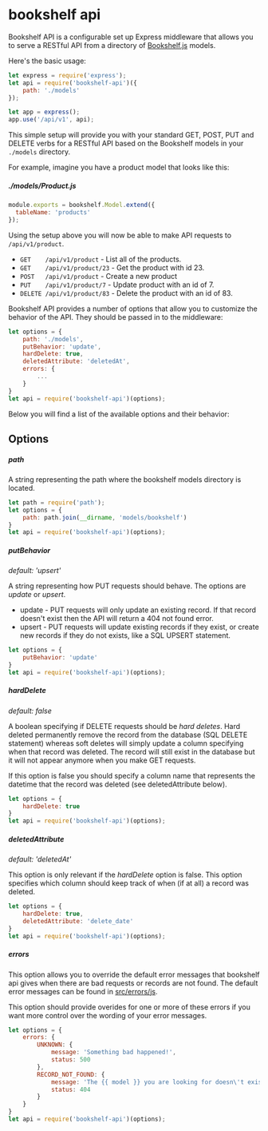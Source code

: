 # bookshelf api

Bookshelf API is a configurable set up Express middleware that allows you to serve a RESTful API from a directory of [Bookshelf.js](http://bookshelfjs.org/) models.

Here's the basic usage:

```js
let express = require('express');
let api = require('bookshelf-api')({
	path: './models'
});

let app = express();
app.use('/api/v1', api);
```

This simple setup will provide you with your standard GET, POST, PUT and DELETE verbs for a RESTful API based on the Bookshelf models in your `./models` directory.

For example, imagine you have a product model that looks like this:

##### ./models/Product.js
```js
module.exports = bookshelf.Model.extend({
  tableName: 'products'
});
```

Using the setup above you will now be able to make API requests to `/api/v1/product`.

* `GET    /api/v1/product` - List all of the products.
* `GET    /api/v1/product/23` - Get the product with id 23.
* `POST   /api/v1/product` - Create a new product
* `PUT    /api/v1/product/7` - Update product with an id of 7.
* `DELETE /api/v1/product/83` - Delete the product with an id of 83.

Bookshelf API provides a number of options that allow you to customize the behavior of the API. They should be passed in to the middleware:

```js
let options = {
	path: './models',
	putBehavior: 'update',
	hardDelete: true,
	deletedAttribute: 'deletedAt',
	errors: {
		...
	}
}
let api = require('bookshelf-api')(options);
```

Below you will find a list of the available options and their behavior:

## Options

##### path

A string representing the path where the bookshelf models directory is located.

```js
let path = require('path');
let options = {
	path: path.join(__dirname, 'models/bookshelf')
}
let api = require('bookshelf-api')(options);
```

##### putBehavior

*default: 'upsert'*

A string representing how PUT requests should behave. The options are *update* or *upsert*.

* update - PUT requests will only update an existing record. If that record doesn't exist then the API will return a 404 not found error.
* upsert - PUT requests will update existing records if they exist, or create new records if they do not exists, like a SQL UPSERT statement.

```js
let options = {
	putBehavior: 'update'
}
let api = require('bookshelf-api')(options);
```

##### hardDelete

*default: false*

A boolean specifying if DELETE requests should be *hard deletes*. Hard deleted permanently remove the record from the database (SQL DELETE statement) whereas soft deletes will simply update a column specifying when that record was deleted. The record will still exist in the database but it will not appear anymore when you make GET requests.

If this option is false you should specify a column name that represents the datetime that the record was deleted (see deletedAttribute below).

```js
let options = {
	hardDelete: true
}
let api = require('bookshelf-api')(options);
```

##### deletedAttribute

*default: 'deletedAt'*

This option is only relevant if the *hardDelete* option is false. This option specifies which column should keep track of when (if at all) a record was deleted.

```js
let options = {
	hardDelete: true,
	deletedAttribute: 'delete_date'
}
let api = require('bookshelf-api')(options);
```

##### errors

This option allows you to override the default error messages that bookshelf api gives when there are bad requests or records are not found. The default error messages can be found in [src/errors/js](/src/errors.js).

This option should provide overides for one or more of these errors if you want more control over the wording of your error messages.

```js
let options = {
	errors: {
		UNKNOWN: {
			message: 'Something bad happened!',
			status: 500
		},
		RECORD_NOT_FOUND: {
			message: 'The {{ model }} you are looking for doesn\'t exist. id = {{ id }}.',
			status: 404
		}
	}
}
let api = require('bookshelf-api')(options);
```